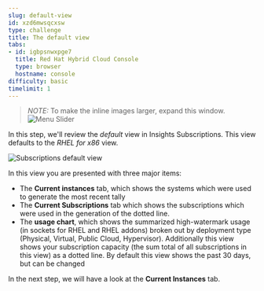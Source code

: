 ```yaml
---
slug: default-view
id: xzd6mwsqcxsw
type: challenge
title: The default view
tabs:
- id: igbpsnwxpge7
  title: Red Hat Hybrid Cloud Console
  type: browser
  hostname: console
difficulty: basic
timelimit: 1
---
```

>_NOTE:_ To make the inline images larger, expand this window.
![Menu Slider](../assets/slider.png)

In this step, we'll review the _default_ view in Insights Subscriptions.  This view defaults to the *RHEL for x86* view.

![Subscriptions default view](../assets/swatch-default-view.png)

In this view you are presented with three major items:

* The **Current instances** tab, which shows the systems which were used to generate the most recent tally
* The **Current Subscriptions** tab which shows the subscriptions which were used in the generation of the dotted line.
* The **usage chart**, which shows the summarized high-watermark usage (in sockets for RHEL and RHEL addons) broken out by deployment type (Physical, Virtual, Public Cloud, Hypervisor). Additionally this view shows your subscription capacity (the sum total of all subscriptions in this view) as a dotted line. By default this view shows the past 30 days, but can be changed


In the next step, we will have a look at the **Current Instances** tab.
